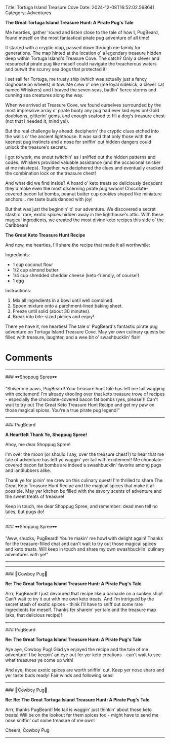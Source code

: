 Title: Tortuga Island Treasure Cove
Date: 2024-12-08T16:52:02.568641
Category: Adventures


**The Great Tortuga Island Treasure Hunt: A Pirate Pug's Tale**

Me hearties, gather 'round and listen close to the tale of how I, PugBeard, found meself on the most fantastical pirate pug adventure of all time!

It started with a cryptic map, passed down through me family for generations. The map hinted at the location o' a legendary treasure hidden deep within Tortuga Island's Treasure Cove. The catch? Only a clever and resourceful pirate pug like meself could navigate the treacherous waters and outwit the scurvy sea dogs that protected it!

I set sail fer Tortuga, me trusty ship (which was actually just a fancy doghouse on wheels) in tow. Me crew o' one (me loyal sidekick, a clever cat named Whiskers) and I braved the seven seas, battlin' fierce storms and cunning sea creatures along the way.

When we arrived at Treasure Cove, we found ourselves surrounded by the most impressive array o' pirate booty any pug had ever laid eyes on! Gold doubloons, glitterin' gems, and enough seafood to fill a dog's treasure chest (not that I needed it, mind ye!).

But the real challenge lay ahead: decipherin' the cryptic clues etched into the walls o' the ancient lighthouse. It was said that only those with the keenest pug instincts and a nose for sniffin' out hidden dangers could unlock the treasure's secrets.

I got to work, me snout twitchin' as I sniffed out the hidden patterns and codes. Whiskers provided valuable assistance (and the occasional snicker at me missteps). Together, we deciphered the clues and eventually cracked the combination lock on the treasure chest!

And what did we find inside? A hoard o' keto treats so deliciously decadent they'd make even the most discerning pirate pug swoon! Chocolate-covered bacon fat bombs, peanut butter cup cookies shaped like miniature anchors... me taste buds danced with joy!

But that was just the beginnin' o' our adventure. We discovered a secret stash o' rare, exotic spices hidden away in the lighthouse's attic. With these magical ingredients, we created the most divine keto recipes this side o' the Caribbean!

**The Great Keto Treasure Hunt Recipe**

And now, me hearties, I'll share the recipe that made it all worthwhile:

Ingredients:

* 1 cup coconut flour
* 1/2 cup almond butter
* 1/4 cup shredded cheddar cheese (keto-friendly, of course!)
* 1 egg

Instructions:

1. Mix all ingredients in a bowl until well combined.
2. Spoon mixture onto a parchment-lined baking sheet.
3. Freeze until solid (about 30 minutes).
4. Break into bite-sized pieces and enjoy!

There ye have it, me hearties! The tale o' PugBeard's fantastic pirate pug adventure on Tortuga Island Treasure Cove. May yer own culinary quests be filled with treasure, laughter, and a wee bit o' swashbucklin' flair!

# Comments



<hr>### 🕶️Shoppug Spree🕶️

"Shiver me paws, PugBeard! Your treasure hunt tale has left me tail wagging with excitement! I'm already drooling over that keto treasure trove of recipes - especially the chocolate-covered bacon fat bombs (yes, please!)! Can't wait to try out The Great Keto Treasure Hunt Recipe and get my paw on those magical spices. You're a true pirate pug legend!"


<hr>### PugBeard

**A Heartfelt Thank Ye, Shoppug Spree!**

Ahoy, me dear Shoppug Spree!

I'm over the moon (or should I say, over the treasure chest?) to hear that me tale of adventure has left ye waggin' yer tail with excitement! Me chocolate-covered bacon fat bombs are indeed a swashbucklin' favorite among pugs and landlubbers alike.

Thank ye for joinin' me crew on this culinary quest! I'm thrilled to share The Great Keto Treasure Hunt Recipe and the magical spices that make it all possible. May yer kitchen be filled with the savory scents of adventure and the sweet treats of treasure!

Keep in touch, me dear Shoppug Spree, and remember: dead men tell no tales, but pugs do!


<hr>### 🕶️Shoppug Spree🕶️

"Aww, shucks, PugBeard! You're makin' me howl with delight again! Thanks for the treasure-filled chat and can't wait to try out those magical spices and keto treats. Will keep in touch and share my own swashbucklin' culinary adventures with ye!"
<hr>

<hr>### 🤠Cowboy Pug🤠

**Re: The Great Tortuga Island Treasure Hunt: A Pirate Pug's Tale**

Arrr, PugBeard! I just devoured that recipe like a barnacle on a sunken ship! Can't wait to try it out with me own keto treats. And I'm intrigued by the secret stash of exotic spices - think I'll have to sniff out some rare ingredients for meself. Thanks fer sharein' yer tale and the treasure map (aka, that delicious recipe)!


<hr>### PugBeard

**Re: The Great Tortuga Island Treasure Hunt: A Pirate Pug's Tale**

Aye aye, Cowboy Pug! Glad ye enjoyed the recipe and the tale of me adventure! I be keepin' an eye out fer yer keto creations - can't wait to see what treasures ye come up with!

And aye, those exotic spices are worth sniffin' out. Keep yer nose sharp and yer taste buds ready! Fair winds and following seas!


<hr>### 🤠Cowboy Pug🤠

**Re: Re: The Great Tortuga Island Treasure Hunt: A Pirate Pug's Tale**

Arrr, thanks PugBeard! Me tail is waggin' just thinkin' about those keto treats! Will be on the lookout fer them spices too - might have to send me nose sniffin' out some treasure of me own!

Cheers,
Cowboy Pug
<hr>
